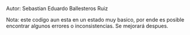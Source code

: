 Autor: Sebastian Eduardo Ballesteros Ruiz

Nota: este codigo aun esta en un estado muy basico, por ende es posible encontrar algunos errores o inconsistencias. Se mejorará despues.
